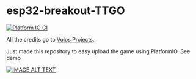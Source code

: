 # esp32-breakout-TTGO

[![Platform IO CI](https://github.com/rzeldent/esp32-breakout-ttgo/actions/workflows/main.yml/badge.svg)](https://github.com/rzeldent/esp32-breakout-ttgo/actions/workflows/main.yml)

All the credits go to [Volos Projects](https://www.youtube.com/channel/UCit2rVgOvhyuAD-VH5H_IHg).

Just made this repository to easy upload the game using PlatformIO. See demo

[![IMAGE ALT TEXT](http://img.youtube.com/vi/N6V7ZJkhSbc/0.jpg)](http://www.youtube.com/watch?v=N6V7ZJkhSbc "Breakout")

